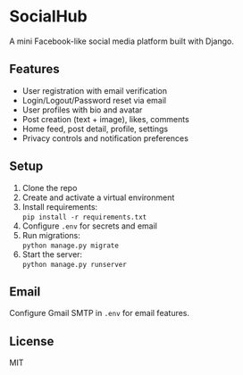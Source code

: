 # SocialHub

A mini Facebook-like social media platform built with Django.

## Features

- User registration with email verification
- Login/Logout/Password reset via email
- User profiles with bio and avatar
- Post creation (text + image), likes, comments
- Home feed, post detail, profile, settings
- Privacy controls and notification preferences

## Setup

1. Clone the repo
2. Create and activate a virtual environment
3. Install requirements:  
   `pip install -r requirements.txt`
4. Configure `.env` for secrets and email
5. Run migrations:  
   `python manage.py migrate`
6. Start the server:  
   `python manage.py runserver`

## Email

Configure Gmail SMTP in `.env` for email features.

## License

MIT